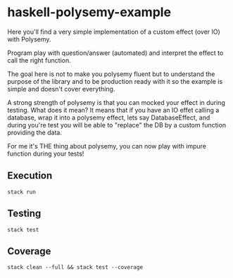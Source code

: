 # haskell-polysemy-example

Here you'll find a very simple implementation of a custom effect (over IO) with Polysemy.

Program play with question/answer (automated) and interpret the effect to call the right function.

The goal here is not to make you polysemy fluent but to understand the purpose of the library and to be production ready with it so the example is simple and doesn't cover everything.

A strong strength of polysemy is that you can mocked your effect in during testing.
What does it mean? It means that if you have an IO effet calling a database, wrap it into a polysemy effect, lets say DatabaseEffect, and during you're test you will be able to "replace" the DB by a custom function providing the data.

For me it's THE thing about polysemy, you can now play with impure function during your tests!

## Execution

```script
stack run
```

## Testing

```script
stack test
```

## Coverage

```script
stack clean --full && stack test --coverage
```